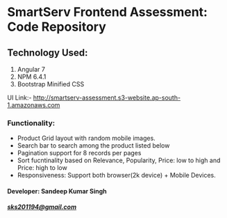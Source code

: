 # SmartServ Frontend Assessment: Code Repository

## Technology Used:
  1. Angular 7
  2. NPM 6.4.1
  3. Bootstrap Minified CSS

UI Link:- http://smartserv-assessment.s3-website.ap-south-1.amazonaws.com

### Functionality:

  * Product Grid layout with random mobile images.
  * Search bar to search among the product listed below
  * Pagination support for 8 records per pages
  * Sort fucntinality based on Relevance, Popularity, Price: low to high and Price: high to low
  * Responsiveness: Support both browser(2k device) + Mobile Devices.
  
  #### Developer: Sandeep Kumar Singh
  ##### sks201194@gmail.com
  
  
